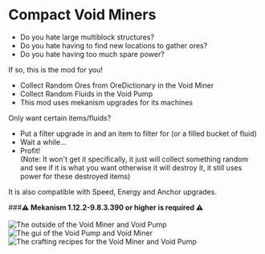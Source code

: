 Compact Void Miners
======

- Do you hate large multiblock structures?  
- Do you hate having to find new locations to gather ores?  
- Do you hate having too much spare power?  

If so, this is the mod for you!  

- Collect Random Ores from OreDictionary in the Void Miner  
- Collect Random Fluids in the Void Pump  
- This mod uses mekanism upgrades for its machines  

Only want certain items/fluids?
  
- Put a filter upgrade in and an item to filter for (or a filled bucket of fluid)  
- Wait a while...  
- Profit!  
(Note: It won't get it specifically, it just will collect something random and see if it is what you want otherwise it will destroy it, it still uses power for these destroyed items)  

It is also compatible with Speed, Energy and Anchor upgrades.  

###__⚠️ Mekanism 1.12.2-9.8.3.390 or higher is required ⚠️__  
&nbsp;  
![The outside of the Void Miner and Void Pump](https://media.forgecdn.net/attachments/302/483/blocks-outside.png "The outside of the Void Miner and Void Pump")
![The gui of the Void Pump and Void Miner](https://media.forgecdn.net/attachments/302/925/blocks-gui.png "The gui of the Void Pump and Void Miner")
![The crafting recipes for the Void Miner and Void Pump](https://media.forgecdn.net/attachments/303/888/blocks-recipes.png "The crafting recipes for the Void Miner and Void Pump")
